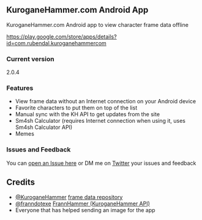 ## KuroganeHammer.com Android App
KuroganeHammer.com Android app to view character frame data offline

https://play.google.com/store/apps/details?id=com.rubendal.kuroganehammercom

### Current version
2.0.4

### Features
* View frame data without an Internet connection on your Android device
* Favorite characters to put them on top of the list
* Manual sync with the KH API to get updates from the site
* Sm4sh Calculator (requires Internet connection when using it, uses Sm4sh Calculator API)
* Memes

### Issues and Feedback
You can [open an Issue here](https://github.com/rubendal/KHAndroidApp/issues) or DM me on [Twitter](https://twitter.com/Ruben_dal) your issues and feedback

## Credits
* [@KuroganeHammer](https://twitter.com/KuroganeHammer) [frame data repository](http://kuroganehammer.com/Smash4)
* [@franndotexe](https://twitter.com/franndotexe) [FrannHammer (KuroganeHammer API)](https://github.com/Frannsoft/FrannHammer)
* Everyone that has helped sending an image for the app